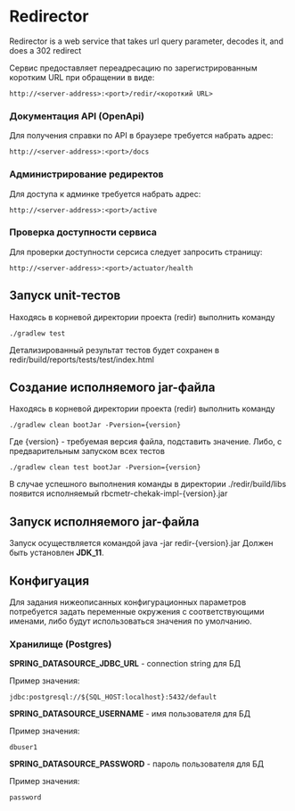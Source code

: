 # Redirector

Redirector is a web service that takes url query parameter, decodes it, and does a 302 redirect

Сервис предоставляет переадресацию по зарегистрированным коротким URL при обращении в виде:

```
http://<server-address>:<port>/redir/<короткий URL>
```

### Документация API (OpenApi)

Для получения справки по API в браузере требуется набрать адрес:

```
http://<server-address>:<port>/docs
```

### Администрирование редиректов

Для доступа к админке требуется набрать адрес:

```
http://<server-address>:<port>/active
```
### Проверка доступности сервиса

Для проверки доступности серсиса следует запросить страницу:
```
http://<server-address>:<port>/actuator/health
```
## Запуск unit-тестов
Находясь в корневой директории проекта (redir) выполнить команду
```
./gradlew test
```
Детализированный результат тестов будет сохранен в redir/build/reports/tests/test/index.html

## Создание исполняемого jar-файла
Находясь в корневой директории проекта (redir) выполнить команду
```
./gradlew clean bootJar -Pversion={version}
```
Где {version} - требуемая версия файла, подставить значение.
Либо, с предварительным запуском всех тестов
```
./gradlew clean test bootJar -Pversion={version}
```
В случае успешного выполнения команды в директории ./redir/build/libs появится исполняемый rbcmetr-chekak-impl-{version}.jar

## Запуск исполняемого jar-файла
Запуск осуществляется командой java -jar redir-{version}.jar
Должен быть установлен **JDK_11**.

## Конфигуация
Для задания нижеописанных конфигурационных параметров потребуется задать переменные окружения с соответствующими именами, либо будут использоваться значения по умолчанию.

### Хранилище (Postgres)
**SPRING_DATASOURCE_JDBC_URL** - connection string для БД

Пример значения:
```
jdbc:postgresql://${SQL_HOST:localhost}:5432/default
```

**SPRING_DATASOURCE_USERNAME** - имя пользователя для БД

Пример значения:
```
dbuser1
```

**SPRING_DATASOURCE_PASSWORD** - пароль пользователя для БД

Пример значения:
```
password
```


